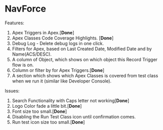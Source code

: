 # NavForce

Features:
1. Apex Triggers in Apex.[**Done**]
2. Apex Classes Code Coverage Highlights. [**Done**]
3. Debug Log - Delete debug logs in one click.
4. Filters for Apex, based on Last Created Date, Modified Date and by Name(ACS/DESC).
5. A column of Object, which shows on which object this Record Trigger flow is on.
6. Column or filter by for Apex Triggers.[**Done**]
7. A section which shows which Apex Classes is covered from test class when we run it (similar like Developer Console).



Issues:
1. Search Functionality with Caps letter not working[**Done**]
2. Logo Color fade a little bit.[**Done**]
3. Font size too small.[**Done**]
4. Disabling the Run Test Class icon until confirmation comes.
5. Run test icon size too small.[**Done**]
   
